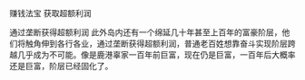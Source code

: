 赚钱法宝  获取超额利润

通过垄断获得超额利润
此外岛内还有一个绵延几十年甚至上百年的富豪阶层，他们将触角伸到各行各业，通过垄断获得超额利润，普通老百姓想靠奋斗实现阶层跨越几乎成为不可能。像是鹿港辜家一百年前巨富，现在仍是巨富，一百年后大概率还是巨富，阶层已经固化了。
